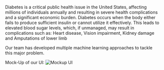 Diabetes is a critical public health issue in the United States, affecting millions of individuals annually and resulting in severe health complications and a significant economic burden. Diabetes occurs when the body either fails to produce sufficient insulin or cannot utilize it effectively. This leads to elevated blood sugar levels, which, if unmanaged, may result in complications such as: Heart disease, Vision impairment, Kidney damage and Amputations of lower limb

Our team has developed multiple machine learning approaches to tackle this major problem.

Mock-Up of our UI:
![Mockup UI](./Mockup_UI.png)
